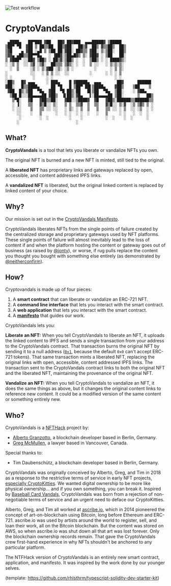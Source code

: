 ![Test workflow](https://github.com/cryptovandals/contracts/actions/workflows/node.yml/badge.svg)

# CryptoVandals

```
 ▄████▄   ██▀███ ▓██   ██▓ ██▓███  ▄▄▄█████▓ ▒█████
▒██▀ ▀█  ▓██ ▒ ██▒▒██  ██▒▓██░  ██▒▓  ██▒ ▓▒▒██▒  ██▒
▒▓█    ▄ ▓██ ░▄█ ▒ ▒██ ██░▓██░ ██▓▒▒ ▓██░ ▒░▒██░  ██▒
▒▓▓▄ ▄██▒▒██▀▀█▄   ░ ▐██▓░▒██▄█▓▒ ▒░ ▓██▓ ░ ▒██   ██░
▒ ▓███▀ ░░██▓ ▒██▒ ░ ██▒▓░▒██▒ ░  ░  ▒██▒ ░ ░ ████▓▒░
░ ░▒ ▒  ░░ ▒▓ ░▒▓░  ██▒▒▒ ▒▓▒░ ░  ░  ▒ ░░   ░ ▒░▒░▒░
  ░  ▒     ░▒ ░ ▒░▓██ ░▒░ ░▒ ░         ░      ░ ▒ ▒░
░          ░░   ░ ▒ ▒ ░░  ░░         ░      ░ ░ ░ ▒
░ ░         ░     ░ ░                           ░ ░
░██▒   █▓ ▄▄▄     ░ ███▄    █ ▓█████▄  ▄▄▄       ██▓      ██████
▓██░   █▒▒████▄     ██ ▀█   █ ▒██▀ ██▌▒████▄    ▓██▒    ▒██    ▒
 ▓██  █▒░▒██  ▀█▄  ▓██  ▀█ ██▒░██   █▌▒██  ▀█▄  ▒██░    ░ ▓██▄
  ▒██ █░░░██▄▄▄▄██ ▓██▒  ▐▌██▒░▓█▄   ▌░██▄▄▄▄██ ▒██░      ▒   ██▒
   ▒▀█░   ▓█   ▓██▒▒██░   ▓██░░▒████▓  ▓█   ▓██▒░██████▒▒██████▒▒
   ░ ▐░   ▒▒   ▓▒█░░ ▒░   ▒ ▒  ▒▒▓  ▒  ▒▒   ▓▒█░░ ▒░▓  ░▒ ▒▓▒ ▒ ░
   ░ ░░    ▒   ▒▒ ░░ ░░   ░ ▒░ ░ ▒  ▒   ▒   ▒▒ ░░ ░ ▒  ░░ ░▒  ░ ░
     ░░    ░   ▒      ░   ░ ░  ░ ░  ░   ░   ▒     ░ ░   ░  ░  ░
      ░        ░  ░         ░    ░          ░  ░    ░  ░      ░
     ░                         ░
```

## What?
**CryptoVandals** is a tool that lets you liberate or vandalize NFTs you own.

The original NFT is burned and a new NFT is minted, still tied to the original.

A **liberated NFT** has proprietary links and gateways replaced by open, accessible, and content addressed IPFS links.

A **vandalized NFT** is liberated, but the original linked content is replaced by linked content of your choice.

## Why?
Our mission is set out in the [CryptoVandals Manifesto](https://github.com/cryptovandals/contracts/blob/main/MANIFESTO.md).

CryptoVandals liberates NFTs from the single points of failure created by the centralized storage and proprietary gateways used by NFT platforms. These single points of failure will almost inevitably lead to the loss of content if and when the platform hosting the content or gateway goes out of business (as raised by [@jonty](https://twitter.com/jonty/status/1372163423446917122)), or worse, if rug pulls replace the content you thought you bought with something else entirely (as demonstrated by [@neitherconfirm](https://twitter.com/neitherconfirm/status/1369285946198396928)).

## How?
Cryptovandals is made up of four pieces:
1. A **smart contract** that can liberate or vandalize an ERC-721 NFT.
2. A **command line interface** that lets you interact with the smart contract.
3. A **web application** that lets you interact with the smart contract.
4. A **[manifesto](https://github.com/cryptovandals/contracts/blob/main/MANIFESTO.md)** that guides our work.

CryptoVandals lets you:

**Liberate an NFT:** When you tell CryptoVandals to liberate an NFT, it uploads the linked content to IPFS and sends a single transaction from your address to the CryptoVandals contract. That transaction burns the original NFT by sending it to a null address ([`0x1`](https://etherscan.io/address/0x0000000000000000000000000000000000000001), because the default `0x0` can't accept ERC-721 tokens). That same transaction mints a liberated NFT, replacing the original links with open, accessible, content addressed IPFS links. The transaction sent to the CryptoVandals contract links to both the original NFT and the liberated NFT, maintaining the provenance of the original NFT.

**Vandalize an NFT:** When you tell CryptoVandals to vandalize an NFT, it does the same things as above, but it changes the original content links to reference new content. It could be a modified version of the same content or something entirely new.

## Who?
CryptoVandals is a [NFTHack](https://nfthack.ethglobal.co/) project by:
* [Alberto Granzotto](https://twitter.com/vrde), a blockchain developer based in Berlin, Germany. 
* [Greg McMullen](https://twitter.com/gmcmullen), a lawyer based in Vancouver, Canada.

Special thanks to:
* Tim Daubenschütz, a blockchain developer based in Berlin, Germany.

CryptoVandals was originally conceived by Alberto, Greg, and Tim in 2018 as a response to the restrictive terms of service in early NFT projects, [especially CryptoKitties](https://medium.com/@gmcmullen/do-you-really-own-your-cryptokitties-d2731d3491a9). We wanted digital ownership to be more like physical ownership... and if you own something, you can break it. Inspired by [Baseball Card Vandals](https://baseballcardvandals.com/), CryptoVandals was born from a rejection of non-negotiable terms of service and an urgent need to deface our CryptoKitties.

Alberto, Greg, and Tim all worked at [ascribe.io](https://ascribe.io), which in 2014 pioneered the concept of art-on-blockchain using Bitcoin, long before Ethereum and ERC-721. ascribe.io was used by artists around the world to register, sell, and loan their work, all on the Bitcoin blockchain. But the content was stored on AWS, so when ascribe.io was shut down all that art was lost forever. Only the blockchain ownership records remain. That gave the CryptoVandals crew first-hand experience in why NFTs shouldn't be anchored to any particular platform. 

The NTFHack version of CryptoVandals is an entirely new smart contract, application, and manifesto. It was inspired by the work done by our younger selves.

(template: https://github.com/rhlsthrm/typescript-solidity-dev-starter-kit)

